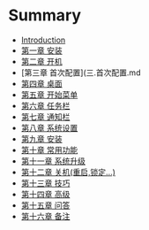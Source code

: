 # Summary

* [Introduction](README.md)
* [第一章 安装](一.安装.md)
* [第二章 开机](二.开机.md)
* [第三章 首次配置](三.首次配置.md
* [第四章 桌面](四.桌面.md)
* [第五章 开始菜单](五.开始菜单.md)
* [第六章 任务栏](六.任务栏.md)
* [第七章 通知栏](七.通知栏.md)
* [第八章 系统设置](八.系统设置.md)
* [第九章 安装](一.安装.md)
* [第十章 常用功能](十.常用功能.md)
* [第十一章 系统升级](十一.系统升级.md)
* [第十二章 关机(重启,锁定...)](十二.关机(重启,锁定...).md)
* [第十三章 技巧](十三.技巧.md)
* [第十四章 高级](十四.高级.md)
* [第十五章 问答](十五.问答.md)
* [第十六章 备注](十六.备注.md)

